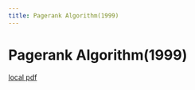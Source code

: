 ```yaml
---
title: Pagerank Algorithm(1999)
---
```


# Pagerank Algorithm(1999)

[local pdf](../../../pdfs/1999-PageRank-algorithm.pdf)
